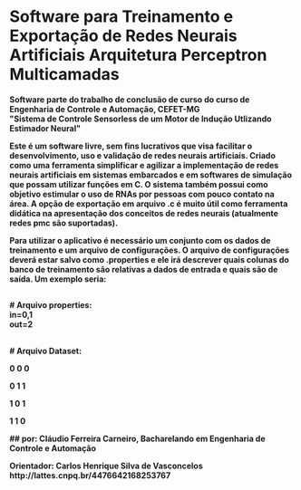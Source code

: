 # Software para Treinamento e Exportação de Redes Neurais Artificiais Arquitetura Perceptron Multicamadas<b>
Software parte do trabalho de conclusão de curso do curso de Engenharia de Controle e Automação, CEFET-MG<br>
"Sistema de Controle Sensorless de um Motor de Indução Utlizando Estimador Neural"<p>

Este é um software livre, sem fins lucrativos que visa facilitar o desenvolvimento, uso e validação de redes neurais artificiais. Criado como uma ferramenta simplificar e agilizar a implementação de redes neurais artificiais em sistemas embarcados e em softwares de simulação que possam utilizar funções em C. O sistema também possui como objetivo estimular o uso de RNAs por pessoas com pouco contato na área. A opção de exportação em arquivo .c é muito útil como ferramenta didática na apresentação dos conceitos de redes neurais (atualmente redes pmc são suportadas).


Para utilizar o aplicativo é necessário um conjunto com os dados de treinamento e um arquivo de configurações.
O arquivo de configurações deverá estar salvo como .properties e ele irá descrever quais colunas do banco de treinamento são
relativas a dados de entrada e quais são de saída. Um exemplo seria:

##
\# Arquivo properties:
<b>
    <br>in=0,1
    <br>out=2
</b><p>
##
\# Arquivo Dataset:
<b><p>     0 0 0
<b><p>     0 1 1
<b><p>     1 0 1
<b><p>     1 1 0
</b>
<p>
##
por:        Cláudio Ferreira Carneiro, Bacharelando em Engenharia de Controle e Automação<p>
Orientador: Carlos Henrique Silva de Vasconcelos http://lattes.cnpq.br/4476642168253767

